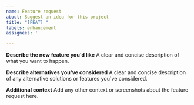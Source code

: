 ```yaml
---
name: Feature request
about: Suggest an idea for this project
title: "[FEAT] "
labels: enhancement
assignees: ''

---
```


**Describe the new feature you'd like**
A clear and concise description of what you want to happen.

**Describe alternatives you've considered**
A clear and concise description of any alternative solutions or features you've considered.

**Additional context**
Add any other context or screenshots about the feature request here.
